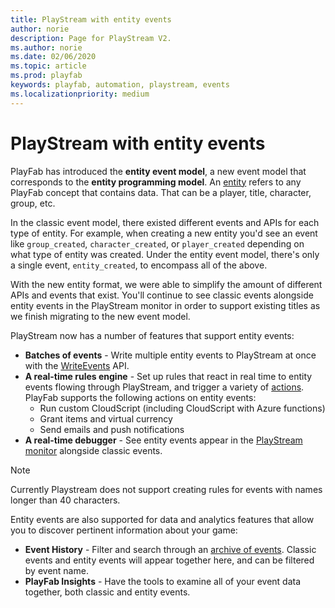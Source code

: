 ```yaml
---
title: PlayStream with entity events
author: norie
description: Page for PlayStream V2.
ms.author: norie
ms.date: 02/06/2020
ms.topic: article
ms.prod: playfab
keywords: playfab, automation, playstream, events
ms.localizationpriority: medium
---
```


# PlayStream with entity events

PlayFab has introduced the **entity event model**, a new event model that corresponds to the **entity programming model**. An [entity](https://docs.microsoft.com/gaming/playfab/features/data/entities) refers to any PlayFab concept that contains data. That can be a player, title, character, group, etc. 

In the classic event model, there existed different events and APIs for each type of entity. For example, when creating a new entity you'd see an event like `group_created`, `character_created`, or `player_created` depending on what type of entity was created. Under the entity event model, there's only a single event, `entity_created`, to encompass all of the above.    

 With the new entity format, we were able to simplify the amount of different APIs and events that exist. You'll continue to see classic events alongside entity events in the PlayStream monitor in order to support existing titles as we finish migrating to the new event model.    

PlayStream now has a number of features that support entity events:

* **Batches of events** - Write multiple entity events to PlayStream at once with the [WriteEvents](https://docs.microsoft.com/rest/api/playfab/events/playstream-events?view=playfab-rest) API.
* **A real-time rules engine** - Set up rules that react in real time to entity events flowing through PlayStream, and trigger a variety of [actions](https://docs.microsoft.com/gaming/playfab/features/automation/playstream-events/#rules-and-actions). PlayFab supports the following actions on entity events:
  - Run custom CloudScript (including CloudScript with Azure functions)
  - Grant items and virtual currency
  - Send emails and push notifications
* **A real-time debugger** - See entity events appear in the [PlayStream monitor](https://docs.microsoft.com/gaming/playfab/features/automation/playstream-events/#playstream-event-pipeline-and-monitor) alongside classic events. 

> [!NOTE]
> Currently Playstream does not support creating rules for events with names longer than 40 characters.


Entity events are also supported for data and analytics features that allow you to discover pertinent information about your game:
* **Event History** - Filter and search through an [archive of events](https://docs.microsoft.com/gaming/playfab/features/analytics/metrics/event-history). Classic events and entity events will appear together here, and can be filtered by event name. 
* **PlayFab Insights** - Have the tools to examine all of your event data together, both classic and entity events.

